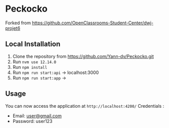 # Peckocko #


Forked from https://github.com/OpenClassrooms-Student-Center/dwj-projet6

## Local Installation ##

1. Clone the repository from https://github.com/Yann-dv/Peckocko.git
2. Run `nvm use 12.14.0`
3. Run `npm install`
5. Run `npm run start:api` -> localhost:3000
4. Run `npm run start:app` ->

## Usage ##

You can now access the application at `http://localhost:4200/`
Credentials : 
- Email: user@gmail.com
- Password: user123